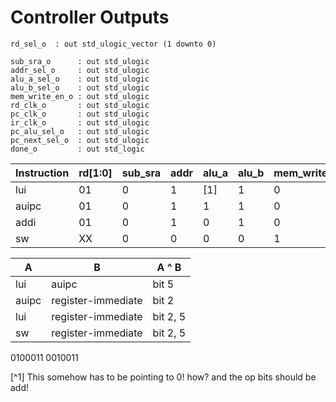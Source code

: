 # Controller Outputs

```
rd_sel_o  : out std_ulogic_vector (1 downto 0)

sub_sra_o      : out std_ulogic
addr_sel_o     : out std_ulogic
alu_a_sel_o    : out std_ulogic
alu_b_sel_o    : out std_ulogic
mem_write_en_o : out std_ulogic
rd_clk_o       : out std_ulogic
pc_clk_o       : out std_ulogic
ir_clk_o       : out std_ulogic
pc_alu_sel_o   : out std_ulogic
pc_next_sel_o  : out std_ulogic
done_o         : out std_logic
```

| Instruction | rd[1:0] | sub_sra | addr | alu_a | alu_b | mem_write_en | rd_clk | pc_clk | ir_clk | pc_alu | pc_next |
| ----------- | ------- | ------- | ---- | ----- | ----- | ------------ | ------ | ------ | ------ | ------ | ------- |
| lui         | 01      | 0       | 1    | [1]   | 1     | 0            | dr     | dr     | dr     | 1      | 0       |
| auipc       | 01      | 0       | 1    | 1     | 1     | 0            | dr     | dr     | dr     | 0      | 0       |
| addi        | 01      | 0       | 1    | 0     | 1     | 0            | dr     | dr     | dr     | 1      | 0       |
| sw          | XX      | 0       | 0    | 0     | 0     | 1            | no     | dr     | dr     | 1      | 0       |

| A     | B                  | A ^ B    |
| ----- | ------------------ | -------- |
| lui   | auipc              | bit 5    |
| auipc | register-immediate | bit 2    |
| lui   | register-immediate | bit 2, 5 |
| sw    | register-immediate | bit 2, 5 |

0100011
0010011

[^1] This somehow has to be pointing to 0! how? and the op bits should be add!
